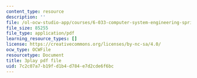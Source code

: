 ```yaml
---
content_type: resource
description: ''
file: /ol-ocw-studio-app/courses/6-033-computer-system-engineering-spring-2018/7c2c07a7b19fd1b4d784e7d2cde6f6bc_r2_-2KW76ec.pdf
file_size: 85255
file_type: application/pdf
learning_resource_types: []
license: https://creativecommons.org/licenses/by-nc-sa/4.0/
ocw_type: OCWFile
resourcetype: Document
title: 3play pdf file
uid: 7c2c07a7-b19f-d1b4-d784-e7d2cde6f6bc
---
```

